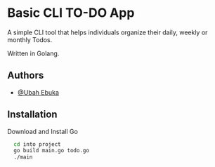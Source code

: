 # Basic CLI TO-DO App

A simple CLI tool that helps individuals organize their daily, weekly or monthly Todos.

Written in Golang.

## Authors

-   [@Ubah Ebuka](https://www.github.com/god-of-speed)

## Installation

Download and Install Go

```bash
  cd into project
  go build main.go todo.go
  ./main
```
